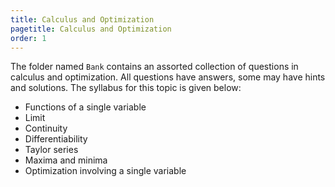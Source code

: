 ```yaml
---
title: Calculus and Optimization
pagetitle: Calculus and Optimization
order: 1
---
```


The folder named `Bank` contains an assorted collection of questions in calculus and optimization. All questions have answers, some may have hints and solutions. The syllabus for this topic is given below:

- Functions of a single variable
- Limit
- Continuity
- Differentiability
- Taylor series
- Maxima and minima
- Optimization involving a single variable
